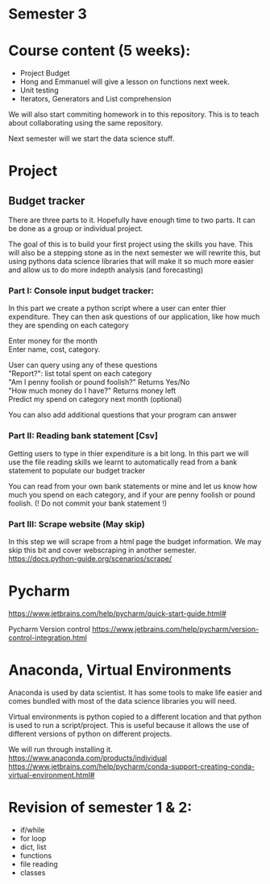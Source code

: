 # Semester 3

# Course content (5 weeks):
- Project Budget
- Hong and Emmanuel will give a lesson on functions next week.
- Unit testing
- Iterators, Generators and List comprehension

We will also start commiting homework in to this repository. This is to teach about collaborating using the same repository.  

Next semester will we start the data science stuff.  

# Project
## Budget tracker
There are three parts to it. Hopefully have enough time to two parts. It can be done as a group or individual project.

The goal of this is to build your first project using the skills you have. This will also be a stepping stone as in the next semester we will rewrite this, but using pythons data science libraries that will make it so much more easier and allow us to do more indepth analysis (and forecasting)

### Part I: Console input budget tracker:
In this part we create a python script where a user can enter thier expenditure. They can then ask questions of our application, like how much they are spending on each category

Enter money for the month  
Enter name, cost, category.  

User can query using any of these questions  
"Report?": list total spent on each category  
"Am I penny foolish or pound foolish?" Returns Yes/No  
"How much money do I have?" Returns money left  
Predict my spend on category next month  (optional)  

You can also add additional questions that your program can answer



### Part II: Reading bank statement [Csv]
Getting users to type in thier expenditure is a bit long. In this part we will use the file reading skills we learnt to automatically read from a bank statement to populate our budget tracker

You can read from your own bank statements or mine and let us know how much you spend on each category, and if your are penny foolish or pound foolish. (! Do not commit your bank statement !)

### Part III: Scrape website (May skip)
In this step we will scrape from a html page the budget information. We may skip this bit and cover webscraping in another semester.
https://docs.python-guide.org/scenarios/scrape/



# Pycharm
https://www.jetbrains.com/help/pycharm/quick-start-guide.html#

Pycharm Version control
https://www.jetbrains.com/help/pycharm/version-control-integration.html


# Anaconda, Virtual Environments
Anaconda is used by data scientist. It has some tools to make life easier and comes bundled with most of the data science libraries you will need.

Virtual environments is python copied to a different location and that python is used to run a script/project. This is useful because it allows the use of different versions of python on different projects.

We will run through installing it.  
https://www.anaconda.com/products/individual  
https://www.jetbrains.com/help/pycharm/conda-support-creating-conda-virtual-environment.html#  



# Revision of semester 1 & 2:
- if/while
- for loop
- dict, list
- functions
- file reading
- classes
